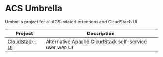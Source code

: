 # ACS Umbrella

Umbrella project for all ACS-related extentions and CloudStack-UI

|Project           |Description                                                   |
|------------------|--------------------------------------------------------------|
|[CloudStack-UI](https://bwsw.github.io/cloudstack-ui/)     | Alternative Apache CloudStack self-service user web UI|
